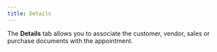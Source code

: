 ```yaml
---
title: Details
---
```



The **Details** tab allows you to  associate the customer, vendor, sales or purchase documents with the appointment.

